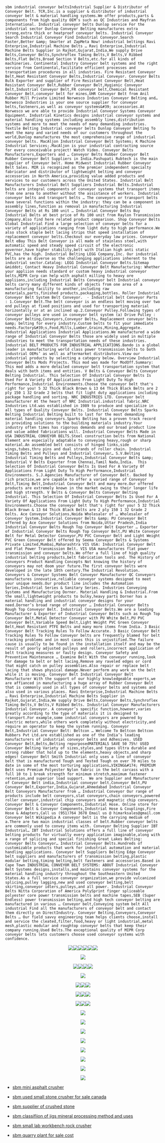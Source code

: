 ```
sbm industrial conveyor beltsIndustrial Supplier & Distributor of Conveyor Belt. TCR,Inc.is a supplier & distributor of industrial conveyor belt & material handling systems.We offer products,parts & components from high quality OEM’s such as QC Industries and Mayfran International. Industrial conveyor belts Dunlop service For the industrial sector Dunlop Conveyor Belting manufactures extra strong,extra thick or heatproof conveyor belts. Industrial Conveyor Search Industrial Conveyor Find Industrial Conveyor.Search Faster,Better &amp; Smarter at ZapMeta Now! industrial beltings Ravi Enterprise,Industrial Machine Belts … Ravi Enterprise,Industrial Machine Belts Supplier in Rajkot,Gujarat,India,We supply Drive Belts,Conveyor Belts,Synchroflex Timing Belts,V Belts,V Ribbed Belts,Flat Belts,Broad Section V Belts,etc.for all kinds of machineries. Continental Industry Conveyor belt systems and the right service from Continental,facilitate efficient processes and transportation procedures in all industries. Fire Resistant Conveyor Belt,Heat Resistant Conveyor Belts,Industrial Conveyor. Conveyor Belts Bulk Exporter and supplier of Fire Resistant Conveyor Belt,Heat Resistant Conveyor Belt,Rubber Conveyor Belt,Hygienic Conveyor Belt,Industrial Conveyor Belt,FR conveyor belt,Chemical Resistant Conveyor Belt,conveyor belt for mines,UHR Conveyor Belt from Anil Rubber Mill Private Limited Norwesco Industries Conveyor Belting and… Norwesco Industries is your one source supplier for conveyor belts,fasteners,as well as conveyor systems&#39; accessories.At Norwesco we are able to provide Industrial Conveyor Systems Conveyor Equipment. Industrial Kinetics designs industrial conveyor systems and material handling systems including assembly lines,distribution systems and more to meet the needs of many demanding industries. Textile Belting Industrial conveyor belts Dunlop Conveyor Belting To meet the many and varied needs of our customers throughout the world,Dunlop manufactures the most comprehensive range of industrial conveyor belts. MacAljon Industrial Conveyor Belt Systems; K Machine Industrial Services;.MacAljon is your industrial contracting source for every conceivable project! Watch Video. Conveyor Belts Manufacturers,Exporters and … Conveyor Belts Rubber Conveyor Belt Rubber Conveyor Belt Suppliers in India.Pashupati Rubtech is the main supplier of Conveyor belt. Home Midwest Industrial Rubber Conveyor Belt Sales. MIR is recognized as the premier independent specialty fabricator and distributor of lightweight belting and conveyor accessories in North America,providing value added products and services to our customers across the United States. Industrial Belt Manufacturers Industrial Belt Suppliers Industrial Belts.Industrial belts are integral components of conveyor systems that transport items from one area to another without the assistance of workers. Industrial conveyor belts and transport belts … The conveyors or transport belts have several functions within the industry: they can be a component in assembly lines,function as removal in manufacturing Industrial Conveyor Belts at Rs 100 unit … Industrial Conveyor Belts Buy Industrial Belts at best price of Rs 100 unit from Raylon Transmission Company.Also find here related product comparison. Shop Conveyor Belts Global Industrial Find a large selection of conveyor belts for a variety of applications ranging from light duty to high performance.We also stock staple belt lacing strips that speed installation of replacement conveyor belts.Checkout our everyday low prices. Conveyor Belt eBay This Belt Conveyor is all made of stainless steel,with automatic speed and steady speed circuit of the electronic governor,have higher stability,belt with Italian high anti static PVC,has the high. Industrial Belting LEGG Company,Inc. Our industrial belts are as diverse as the challenging applications inherent to the industrial sector.Catalog: LEGG Industrial Conveyor Belts.Sitemap &middot; Contact Heavy Industrial Conveyor Belt Manufacturing: Whether your appliion needs standard or custom heavy industrial conveyor belts,MIPR Corp can help with asphalt milling to heavy ore appliions,including Industrial Belts Conveyor belt Industrial conveyor belts carry many different kinds of objects from one area of a manufacturing facility to another,including raw materials,parts,finished products,packaging,bottles. Roller Industrial Conveyor Belt System Belt Conveyor.  · Industrial belt Conveyor Parts : 1.Conveyor Belt.The belt conveyor is an endless belt moving over two end pulleys at fixed positions and used for transporting material horizontally or at an inclined up.2.Conveyor Pulley.Following types of conveyor pulleys are used in conveyor belt system (a) Drive Pulley : Conveyor Belting,Conveyors,Conveyor Belts… Replacement conveyor belts &amp; belting for every industry.Custom belts to fit your immediate needs.Factory&#39;s,Food,Mills,Lumber,Grains,Mining,Aggregate. Industrial Applications Industrial Applications.We manufactured a wide range of Industrial Conveyor Belts those are widely used in multiple industries to meet the transportation needs of these industries. Industrial BELT PRODUCTS FOR INDUSTRIAL APPLICATIONS.Bando is a global leader in manufacturing world class power transmission belts to both industrial OEMs’ as well as aftermarket distributors.View our industrial products by selecting a category below. Overview Industrial Conveyor Belts Mods Projects. This mod was made for ModOff.Summary: This mod adds a more detailed conveyor belt transportation system that deals with both items and entities. V Belts & Conveyor Belts Conveyor Belting Industrial. This Selection Of Industrial Conveyor Belts Is Used For A Variety Of Applications From Light Duty To High Performance,Industrial Environments.Choose the conveyor belt that's right for you! 5 32 Thick Black Brown & 13 64 Thick Black Belts are 2 ply 150 1 32 Grade 2 belts that fit light duty applications including package handling and sorting. NRC INDUSTRIES LTD. Conveyor belt manufacturer At the heart of NRC Indsutrial.industrial fabric.NRC Industries Ltd.was established in 1989 to produce and specialize in all types of Quality Conveyor Belts. Industrial Conveyor Belts Sparks Belting Industrial Belting built to last for the most demanding material handling conveyors.Sparks Belting has a proven track record in providing solutions to the building materials industry.Your industry often times has rigorous demands and our broad product line and value added fabrications will. Industrial Conveyor Belts Made in USA INDUSTRIAL CONVEYOR BELTS.Steel construction belts from National Element are especially adaptable to conveying heavy,rough or sharp material.An assembled belt consists of hinged links,side wings,tubes,thru pins and dual strands of roller chain. Industrial Timing Belts and Pulleys and Industrial Conveyor… S.V.Belting Industrial Timing Belts and Pulleys,Industrial Conveyor Belts &amp; Industrial V Belts Exporter from Chennai,Tamil Nadu,India.  This Selection Of Industrial Conveyor Belts Is Used For A Variety Of Applications From Light Duty To High Performance,Industrial Environments. S.J.Agencies Manufacturer of Conveyor Belt. Backed by rich practice,we are capable to offer a varied range of Conveyor Belt,Timing Belt,Industrial Conveyor Belt and many more.Our offered products are extremely known in the market owing to their longer life and high strength. V Belts & Conveyor Belts Conveyor Belting Industrial. This Selection Of Industrial Conveyor Belts Is Used For A Variety Of Applications From Light Duty To High Performance,Industrial Environments.Choose the conveyor belt that's right for you! 5 32 Thick Black Brown & 13 64 Thick Black Belts are 2 ply 150 1 32 Grade 2 belts. Ace Conveyor Solutions,Noida Wholesaler of … Wholesaler of Conveyor System.Industrial Conveyor Belts &amp; PU Conveyor Belt offered by Ace Conveyor Solutions from Noida,Uttar Pradesh,India Industrial Conveyor Belts Rough Top Conveyor Belt Exporter … Exporter of Industrial Conveyor Belts Rough Top Conveyor Belt,PU White Conveyor Belt for Metal Detector Conveyor,PU PVC Conveyor Belt and Light Weight PVC Green Conveyor Belt offered by Seema Conveyor Belts & Systems Private Limited,Mumbai,Maharashtra VIS USA: Industrial Conveyor Belt and Flat Power Transmission Belt. VIS USA manufactures flat power transmission and conveyor belts.We offer a full line of high quality industrial belting products,belt fabrication tools and. The History of Conveyors Product Handling Concepts Not knowing the history of conveyors may not doom your future.The first conveyor belts were developed in the late 18th century.The Industrial Revolution. Conveyors & Conveyor Systems Belt Conveyor Manufacturer QC Conveyors manufactures innovative,reliable conveyor systems designed to meet your unique needs.Our product line includes the Automation Series,Industrial Series & Sanitary Series. Industries Conveying Systems and Manufacturing Dorner. Material Handling & Industrial.From the small,lightweight products to bulky,heavy parts Dorner has a material handling and industrial conveyor designs for your need.Dorner’s broad range of conveyor … Industrial Conveyor Belts Rough Top Conveyor Belt. Industrial Conveyor Belts.We are a leading Manufacturer & Exporter of Industrial Conveyor Belts such as Rough Top Conveyor Belt,Metal Detector Conveyor with PU White Belt,PU PVC Conveyor Belt,Variable Speed Belt,Light Weight PVC Green Conveyor Belt,Heat Resistant PTFE Belts and many more items from India. 3 Basic Conveyor Belt Tracking Rules To Follow Accurate. 3 Basic Conveyor Belt Tracking Rules To Follow Conveyor belts are frequently blamed for belt tracking problems and in most cases this is unjustified.The failure cause is usually to be found in the installation itself and may be the result of poorly adjusted pulleys and rollers,incorrect application of belt tracking measures or faulty design. Conveyor Safety and Preventive Maintenance … Examine Belt With the conveyor running,look for damage to belt or belt lacing.Remove any raveled edges or cord that might catch on pulley assemblies.Also repair or replace belt lacing that shows physical damage.Never perform any work on the belt while it is moving. Conveyor Belt Industrial Conveyor Belt Manufacturer With the support of our highly knowledgeable experts,we are affianced in manufacturing a huge array of Rubber Conveyor Belt that is commonly used in all types of conveyor belts and systems and also used in various places. Ravi Enterprise,Industrial Machine Belts … Ravi Enterprise,Industrial Machine Belts Supplier in Rajkot,Gujarat,India,We supply Drive Belts,Conveyor Belts,Synchroflex Timing Belts,V Belts,V Ribbed Belts. Industrial Conveyor Manufacturers Industrial Conveyor. A conveyor’s specific function,however,varies greatly according to the type of materials it is designed to transport.For example,some industrial conveyors are powered by electric motors,while others work completely without electricity,and require an operator to keep the system running. Conveyor Belt,Industrial Conveyor Belt: Beltcon … Welcome To Beltcon Beltcon Rubbers Pvt Ltd.are established as one of the India’s leading manufacturers of industrial conveyor belts and Adhesives. USED Conveyor Belt,Belts,Belting repurposedMATERIALS SAVE 50 75%! USED Conveyor Belting Variety of sizes,styles,and types Ultra durable and strong rubber that hold up to the elements,heavy objects,and sharp edges! Conveyor Belt Smith Industrial only uses a line of conveyor belt that is manufactured Tough and Tested Tough on over 70 miles to date in some of the most torturing applications…VIKING&#174; PREMIUM Belt uses Premium Polyester Nylon fabric in the belt carcass with a full 10 to 1 break strength for minimum stretch,maximum fastener retention,and superior load support.  We are Supplier and Manufacturer of Conveyor Belt india,Industrial conveyor belt,Conveyor Belt,PU Conveyor Belt,Exporter,India,Gujarat,Ahmedabad Industrial Conveyor Belt Conveyors Manufacturer from … Industrial Conveyor Our range of products include belt conveyors,slat conveyors,chain conveyors,powered roller conveyor,industrial chip conveyors and magnetic chip conveyors. Conveyor Belt & Conveyor Components,Industrial Hose. Online store for Conveyor Belt & Conveyor Components,Industrial Hose & Couplings,Fire Hose & Adapters,Call us (951)764 3678 Email us @ himarksales@gmail.com Conveyor belt Wikipedia A conveyor belt is the carrying medium of a.There are two main industrial classes of belt.Rubber conveyor belts are commonly used to convey items with. Conveyor Belting Supplier IBT Industrial… IBT Industrial Solutions offers a full line of conveyor belting products for virtually every application imaginable,along with a range of splicing and special finishing Great Lakes Belting: Conveyor Belts Conveyor… Industrial Conveyor Belts.Hundreds of customizable products that work for industrial automation and material handling applications. Conveyor belt Suppliers Belting Edge Conveyor belt suppliers and manufacturers of transmission belting,plastic modular belting,timing belting,belt fasteners and accessories.Based in Cape Town INDUSTRIAL CONVEYOR BELT SYSTEMS: ABOUT Industrial Conveyor Belt Systems designs,installs,and maintains conveyor systems for the material handling industry throughout the Southeastern United States.As a full service conveyor organization,we provide vulcanized splicing,pulley lagging,new and used conveyor belting,belt skirting,conveyor idlers,pulleys,and all power. Industrial Conveyor Belts Nitta Corporation of America PolySprint finger spliceable polyester core power transmission belts and machine tapes,SEB (Super Endless) power transmission belting,and high tech conveyor belting are manufactured in various … Conveyor belt,Conveying system belt All industrial Find all the manufacturers of conveyor belt and contact them directly on DirectIndustry. Conveyor Belting,Conveyors,Conveyor Belts … Our field savvy engineering team helps clients choose,install and service the cleated,filter,food,heavy or light industrial,metal mesh,plastic modular and roughtop conveyor belts that keep their company running.Used Belts.The exceptional quality of MIPR Corp conveyor belts lets customers choose used conveyor systems with confidence. 
```

<div align="center">
  
<a rel="nofollow" href="https://m.shibang-china.com?f=github&k=sbm+industrial+conveyor+belts"><img src="https://static.shibang-china.com/en/l.png"></a><img src="https://static.shibang-china.com/en/hw.png"><a rel="nofollow" href="https://m.shibang-china.com/product/?f=github&k=sbm+industrial+conveyor+belts"><img src="https://static.shibang-china.com/en/p.png"></a><a rel="nofollow" href="https://m.shibang-china.com/cases/?f=github&k=sbm+industrial+conveyor+belts"><img src="https://static.shibang-china.com/en/c.png"></a><a rel="nofollow" href="https://m.shibang-china.com/news/?f=github&k=sbm+industrial+conveyor+belts"><img src="https://static.shibang-china.com/en/n.png"></a><a rel="nofollow" href="https://m.shibang-china.com?f=github&k=sbm+industrial+conveyor+belts"><img src="https://static.shibang-china.com/en/m.png"></a>

<a rel="nofollow" href="https://m.shibang-china.com/product/?f=github&k=sbm+industrial+conveyor+belts"><img src="https://static.shibang-china.com/en/b.jpg"></a>
  
<a rel="nofollow" href="https://m.shibang-china.com/solution-aggregate.html?f=github&k=sbm+industrial+conveyor+belts"><img src="https://static.shibang-china.com/en/a.jpg"></a><a rel="nofollow" href="https://m.shibang-china.com/solution-mine.html?f=github&k=sbm+industrial+conveyor+belts"><img src="https://static.shibang-china.com/en/m.jpg"></a><a rel="nofollow" href="https://m.shibang-china.com/solution-mill.html?f=github&k=sbm+industrial+conveyor+belts"><img src="https://static.shibang-china.com/en/g.jpg"></a><a rel="nofollow" href="https://m.shibang-china.com/solution-epc.html?f=github&k=sbm+industrial+conveyor+belts"><img src="https://static.shibang-china.com/en/e.jpg"></a>

<a rel="nofollow" href="https://m.shibang-china.com/product/?f=github&k=sbm+industrial+conveyor+belts"><img src="https://static.shibang-china.com/en/a-p.png"></a>

<a rel="nofollow" href="https://m.shibang-china.com/product/crusher/c6x.html?f=github&k=sbm+industrial+conveyor+belts"><img src="https://static.shibang-china.com/en/j.jpg"></a><a rel="nofollow" href="https://m.shibang-china.com/product/crusher/ci5x.html?f=github&k=sbm+industrial+conveyor+belts"><img src="https://static.shibang-china.com/en/i.jpg"></a><a rel="nofollow" href="https://m.shibang-china.com/product/crusher/hst.html?f=github&k=sbm+industrial+conveyor+belts"><img src="https://static.shibang-china.com/en/c.jpg"></a>

<a rel="nofollow" href="https://m.shibang-china.com/product/mill/mtw.html?f=github&k=sbm+industrial+conveyor+belts"><img src="https://static.shibang-china.com/en/mtw.jpg"></a><a rel="nofollow" href="https://m.shibang-china.com/product/mill/scm.html?f=github&k=sbm+industrial+conveyor+belts"><img src="https://static.shibang-china.com/en/scm.jpg"></a><a rel="nofollow" href="https://m.shibang-china.com/product/mill/lm.html?f=github&k=sbm+industrial+conveyor+belts"><img src="https://static.shibang-china.com/en/lm.jpg"></a>

<a rel="nofollow" href="https://m.shibang-china.com/product/sand/vsi6x.html?f=github&k=sbm+industrial+conveyor+belts"><img src="https://static.shibang-china.com/en/6x.jpg"></a><a rel="nofollow" href="https://m.shibang-china.com/product/sand/vu.html?f=github&k=sbm+industrial+conveyor+belts"><img src="https://static.shibang-china.com/en/vu.jpg"></a><a rel="nofollow" href="https://m.shibang-china.com/product/mobile/klun.html?f=github&k=sbm+industrial+conveyor+belts"><img src="https://static.shibang-china.com/en/k.jpg"></a>

<a rel="nofollow" href="https://m.shibang-china.com/cases/?f=github&k=sbm+industrial+conveyor+belts"><img src="https://static.shibang-china.com/en/case.png"></a>

<a rel="nofollow" href="https://m.shibang-china.com/cases/aggregate/202.html?f=github&k=sbm+industrial+conveyor+belts"><img src="https://static.shibang-china.com/en/c-1.jpg"></a>

<a rel="nofollow" href="https://m.shibang-china.com/cases/aggregate/203.html?f=github&k=sbm+industrial+conveyor+belts"><img src="https://static.shibang-china.com/en/c-2.jpg"></a>

<a rel="nofollow" href="https://m.shibang-china.com/cases/mill/123.html?f=github&k=sbm+industrial+conveyor+belts"><img src="https://static.shibang-china.com/en/c-3.jpg"></a>

<a rel="nofollow" href="https://m.shibang-china.com/contact_us.html?f=github&k=sbm+industrial+conveyor+belts"><img src="https://static.shibang-china.com/en/contact.png"></a>

<a rel="nofollow" href="https://swt.shibang-china.com/?f=github&k=sbm+industrial+conveyor+belts"><img src="https://static.shibang-china.com/en/chat.png"></a>

<a rel="nofollow" href="https://whatsapp.shibangsoft.com/WhatsApp.php?f=github&k=sbm+industrial+conveyor+belts"><img src="https://static.shibang-china.com/en/whatsapp.png"></a>

<a rel="nofollow" href="https://m.shibang-china.com/?f=github&k=sbm+industrial+conveyor+belts"><img src="https://static.shibang-china.com/en/website.png"></a>

</div>


* [sbm mini asphalt crusher](sbm%20mini%20asphalt%20crusher.md)

* [sbm used small stone crusher for sale canada](sbm%20used%20small%20stone%20crusher%20for%20sale%20canada.md)

* [sbm supplier of crushed stone](sbm%20supplier%20of%20crushed%20stone.md)

* [sbm classifiion of jigs mineral processing method and uses](sbm%20classifiion%20of%20jigs%20mineral%20processing%20method%20and%20uses.md)

* [sbm small lab workbench rock crusher](sbm%20small%20lab%20workbench%20rock%20crusher.md)

* [sbm quarry plant for sale cost](sbm%20quarry%20plant%20for%20sale%20cost.md)